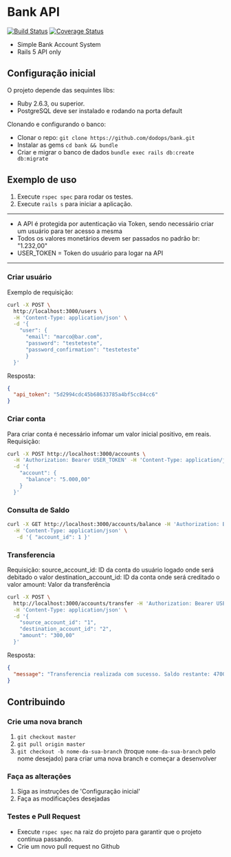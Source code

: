 # Bank API
[![Build Status](https://travis-ci.org/dodops/bank.svg?branch=master)](https://travis-ci.org/dodops/bank)
[![Coverage Status](https://coveralls.io/repos/github/dodops/bank/badge.svg)](https://coveralls.io/github/dodops/bank)

* Simple Bank Account System
* Rails 5 API only

## Configuração inicial

O projeto depende das sequintes libs:

* Ruby 2.6.3, ou superior.
* PostgreSQL deve ser instalado e rodando na porta default

Clonando e configurando o banco:

* Clonar o repo: `git clone https://github.com/dodops/bank.git`
* Instalar as gems `cd bank && bundle`
* Criar e migrar o banco de dados `bundle exec rails db:create db:migrate`

## Exemplo de uso

1. Execute `rspec spec` para rodar os testes.
2. Execute `rails s` para iniciar a aplicação. 

-------
* A API é protegida por autenticação via Token, sendo necessário criar um usuário para ter acesso a mesma
* Todos os valores monetários devem ser passados no padrão br: "1.232,00"
* USER_TOKEN = Token do usuário para logar na API

-------

### Criar usuário
Exemplo de requisição:
```bash
curl -X POST \
  http://localhost:3000/users \
  -H 'Content-Type: application/json' \
  -d '{
    "user": {
      "email": "marco@bar.com",
      "password": "testeteste",
      "password_confirmation": "testeteste"
      }
  }'
```

Resposta:

```json
{
  "api_token": "5d2994cdc45b68633785a4bf5cc84cc6"
}
```

### Criar conta
Para criar conta é necessário infomar um valor inicial positivo, em reais.
Requisição:

```bash
curl -X POST http://localhost:3000/accounts \
  -H 'Authorization: Bearer USER_TOKEN' -H 'Content-Type: application/json' \
  -d '{
    "account": {
      "balance": "5.000,00"
    }
  }'
```

### Consulta de Saldo
```bash
curl -X GET http://localhost:3000/accounts/balance -H 'Authorization: Bearer USER_TOKEN' \
  -H 'Content-Type: application/json' \
   -d '{ "account_id": 1 }'
```

### Transferencia

Requisição:
source_account_id: ID da conta do usuário logado onde será debitado o valor
destination_account_id: ID da conta onde será creditado o valor
amount: Valor da transferência

```bash
curl -X POST \
  http://localhost:3000/accounts/transfer -H 'Authorization: Bearer USER_TOKEN' \
  -H 'Content-Type: application/json' \
  -d '{
    "source_account_id": "1",
    "destination_account_id": "2",
    "amount": "300,00"
  }'
```

Resposta:
```json
{
  "message": "Transferencia realizada com sucesso. Saldo restante: 4700,00"
}
```
## Contribuindo

### Crie uma nova branch

1. `git checkout master`
1. `git pull origin master` 
1. `git checkout -b nome-da-sua-branch` (troque `nome-da-sua-branch` pelo nome desejado) para criar uma nova branch e começar a desenvolver

### Faça as alterações

1. Siga as instruções de 'Configuração inicial'
1. Faça as modificações desejadas

### Testes e Pull Request
 
 - Execute `rspec spec` na raiz do projeto para garantir que o projeto continua passando.
 - Crie um novo pull request no Github